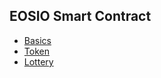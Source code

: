 ## EOSIO Smart Contract
* [Basics](https://github.com/abhi3700/My_Learning_EOS/blob/master/my_eos_essentials.md#understanding-the-eosio-smart-contract)
* [Token](https://github.com/abhi3700/My_Learning_EOS/tree/master/Programming/contracts/token)
* [Lottery](https://github.com/abhi3700/My_Learning_EOS/tree/master/Programming/contracts/lottery)

